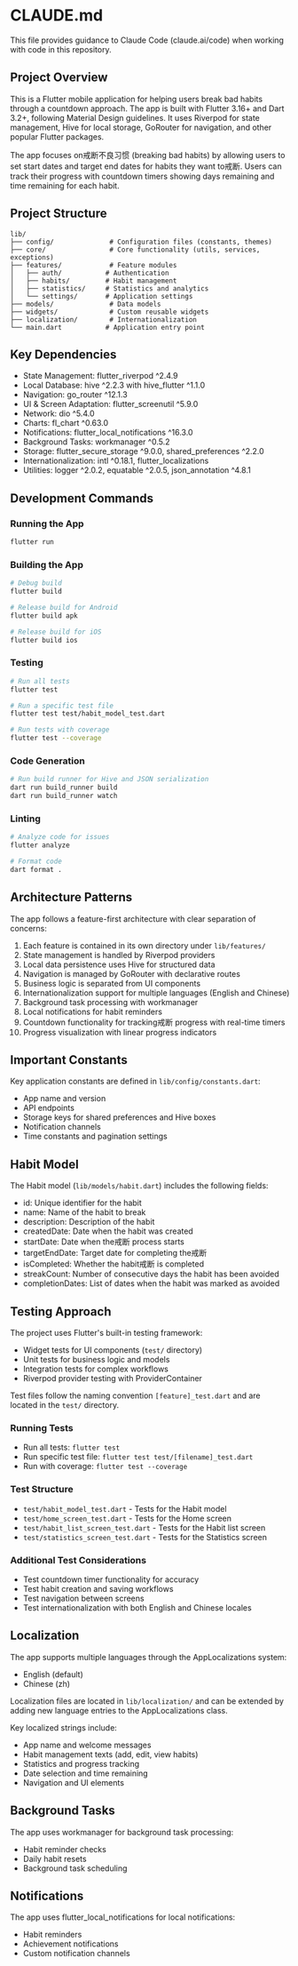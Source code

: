 # CLAUDE.md

This file provides guidance to Claude Code (claude.ai/code) when working with code in this repository.

## Project Overview

This is a Flutter mobile application for helping users break bad habits through a countdown approach. The app is built with Flutter 3.16+ and Dart 3.2+, following Material Design guidelines. It uses Riverpod for state management, Hive for local storage, GoRouter for navigation, and other popular Flutter packages.

The app focuses on戒断不良习惯 (breaking bad habits) by allowing users to set start dates and target end dates for habits they want to戒断. Users can track their progress with countdown timers showing days remaining and time remaining for each habit.

## Project Structure

```
lib/
├── config/              # Configuration files (constants, themes)
├── core/                # Core functionality (utils, services, exceptions)
├── features/            # Feature modules
│   ├── auth/           # Authentication
│   ├── habits/         # Habit management
│   ├── statistics/     # Statistics and analytics
│   └── settings/       # Application settings
├── models/              # Data models
├── widgets/             # Custom reusable widgets
├── localization/        # Internationalization
└── main.dart           # Application entry point
```

## Key Dependencies

- State Management: flutter_riverpod ^2.4.9
- Local Database: hive ^2.2.3 with hive_flutter ^1.1.0
- Navigation: go_router ^12.1.3
- UI & Screen Adaptation: flutter_screenutil ^5.9.0
- Network: dio ^5.4.0
- Charts: fl_chart ^0.63.0
- Notifications: flutter_local_notifications ^16.3.0
- Background Tasks: workmanager ^0.5.2
- Storage: flutter_secure_storage ^9.0.0, shared_preferences ^2.2.0
- Internationalization: intl ^0.18.1, flutter_localizations
- Utilities: logger ^2.0.2, equatable ^2.0.5, json_annotation ^4.8.1

## Development Commands

### Running the App
```bash
flutter run
```

### Building the App
```bash
# Debug build
flutter build

# Release build for Android
flutter build apk

# Release build for iOS
flutter build ios
```

### Testing
```bash
# Run all tests
flutter test

# Run a specific test file
flutter test test/habit_model_test.dart

# Run tests with coverage
flutter test --coverage
```

### Code Generation
```bash
# Run build runner for Hive and JSON serialization
dart run build_runner build
dart run build_runner watch
```

### Linting
```bash
# Analyze code for issues
flutter analyze

# Format code
dart format .
```

## Architecture Patterns

The app follows a feature-first architecture with clear separation of concerns:
1. Each feature is contained in its own directory under `lib/features/`
2. State management is handled by Riverpod providers
3. Local data persistence uses Hive for structured data
4. Navigation is managed by GoRouter with declarative routes
5. Business logic is separated from UI components
6. Internationalization support for multiple languages (English and Chinese)
7. Background task processing with workmanager
8. Local notifications for habit reminders
9. Countdown functionality for tracking戒断 progress with real-time timers
10. Progress visualization with linear progress indicators

## Important Constants

Key application constants are defined in `lib/config/constants.dart`:
- App name and version
- API endpoints
- Storage keys for shared preferences and Hive boxes
- Notification channels
- Time constants and pagination settings

## Habit Model

The Habit model (`lib/models/habit.dart`) includes the following fields:
- id: Unique identifier for the habit
- name: Name of the habit to break
- description: Description of the habit
- createdDate: Date when the habit was created
- startDate: Date when the戒断 process starts
- targetEndDate: Target date for completing the戒断
- isCompleted: Whether the habit戒断 is completed
- streakCount: Number of consecutive days the habit has been avoided
- completionDates: List of dates when the habit was marked as avoided

## Testing Approach

The project uses Flutter's built-in testing framework:
- Widget tests for UI components (`test/` directory)
- Unit tests for business logic and models
- Integration tests for complex workflows
- Riverpod provider testing with ProviderContainer

Test files follow the naming convention `[feature]_test.dart` and are located in the `test/` directory.

### Running Tests
- Run all tests: `flutter test`
- Run specific test file: `flutter test test/[filename]_test.dart`
- Run with coverage: `flutter test --coverage`

### Test Structure
- `test/habit_model_test.dart` - Tests for the Habit model
- `test/home_screen_test.dart` - Tests for the Home screen
- `test/habit_list_screen_test.dart` - Tests for the Habit list screen
- `test/statistics_screen_test.dart` - Tests for the Statistics screen

### Additional Test Considerations
- Test countdown timer functionality for accuracy
- Test habit creation and saving workflows
- Test navigation between screens
- Test internationalization with both English and Chinese locales

## Localization

The app supports multiple languages through the AppLocalizations system:
- English (default)
- Chinese (zh)

Localization files are located in `lib/localization/` and can be extended by adding new language entries to the AppLocalizations class.

Key localized strings include:
- App name and welcome messages
- Habit management texts (add, edit, view habits)
- Statistics and progress tracking
- Date selection and time remaining
- Navigation and UI elements

## Background Tasks

The app uses workmanager for background task processing:
- Habit reminder checks
- Daily habit resets
- Background task scheduling

## Notifications

The app uses flutter_local_notifications for local notifications:
- Habit reminders
- Achievement notifications
- Custom notification channels